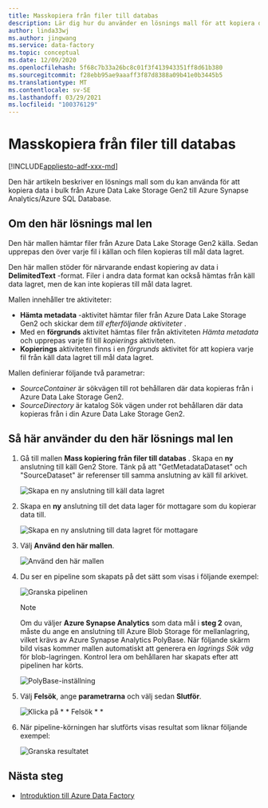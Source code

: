 ```yaml
---
title: Masskopiera från filer till databas
description: Lär dig hur du använder en lösnings mall för att kopiera data i bulk från Azure Data Lake Storage Gen2 till Azure Synapse Analytics/Azure SQL Database.
author: linda33wj
ms.author: jingwang
ms.service: data-factory
ms.topic: conceptual
ms.date: 12/09/2020
ms.openlocfilehash: 5f68c7b33a26bc8c01f3f413943351ff8d61b380
ms.sourcegitcommit: f28ebb95ae9aaaff3f87d8388a09b41e0b3445b5
ms.translationtype: MT
ms.contentlocale: sv-SE
ms.lasthandoff: 03/29/2021
ms.locfileid: "100376129"
---
```

# <a name="bulk-copy-from-files-to-database"></a>Masskopiera från filer till databas

[!INCLUDE[appliesto-adf-xxx-md](includes/appliesto-adf-xxx-md.md)]

Den här artikeln beskriver en lösnings mall som du kan använda för att kopiera data i bulk från Azure Data Lake Storage Gen2 till Azure Synapse Analytics/Azure SQL Database.

## <a name="about-this-solution-template"></a>Om den här lösnings mal len

Den här mallen hämtar filer från Azure Data Lake Storage Gen2 källa. Sedan upprepas den över varje fil i källan och filen kopieras till mål data lagret. 

Den här mallen stöder för närvarande endast kopiering av data i **DelimitedText** -format. Filer i andra data format kan också hämtas från käll data lagret, men de kan inte kopieras till mål data lagret.  

Mallen innehåller tre aktiviteter:
- **Hämta metadata** -aktivitet hämtar filer från Azure Data Lake Storage Gen2 och skickar dem *till efterföljande aktiviteter* .
- Med en **förgrunds** aktivitet hämtas filer från aktiviteten *Hämta metadata* och upprepas varje fil till *kopierings* aktiviteten.
- **Kopierings** aktiviteten finns i en *förgrunds* aktivitet för att kopiera varje fil från käll data lagret till mål data lagret.

Mallen definierar följande två parametrar:
- *SourceContainer* är sökvägen till rot behållaren där data kopieras från i Azure Data Lake Storage Gen2. 
- *SourceDirectory* är katalog Sök vägen under rot behållaren där data kopieras från i din Azure Data Lake Storage Gen2.

## <a name="how-to-use-this-solution-template"></a>Så här använder du den här lösnings mal len

1. Gå till mallen **Mass kopiering från filer till databas** . Skapa en **ny** anslutning till käll Gen2 Store. Tänk på att "GetMetadataDataset" och "SourceDataset" är referenser till samma anslutning av käll fil arkivet.

    ![Skapa en ny anslutning till käll data lagret](media/solution-template-bulk-copy-from-files-to-database/source-connection.png)

2. Skapa en **ny** anslutning till det data lager för mottagare som du kopierar data till.

    ![Skapa en ny anslutning till data lagret för mottagare](media/solution-template-bulk-copy-from-files-to-database/destination-connection.png)
    
3. Välj **Använd den här mallen**.

    ![Använd den här mallen](media/solution-template-bulk-copy-from-files-to-database/use-template.png)
    
4. Du ser en pipeline som skapats på det sätt som visas i följande exempel:

    ![Granska pipelinen](media/solution-template-bulk-copy-from-files-to-database/new-pipeline.png)

    > [!NOTE]
    > Om du väljer **Azure Synapse Analytics** som data mål i **steg 2** ovan, måste du ange en anslutning till Azure Blob Storage för mellanlagring, vilket krävs av Azure Synapse Analytics PolyBase. När följande skärm bild visas kommer mallen automatiskt att generera en *lagrings Sök väg* för blob-lagringen. Kontrol lera om behållaren har skapats efter att pipelinen har körts.
        
    ![PolyBase-inställning](media/solution-template-bulk-copy-from-files-to-database/staging-account.png)

5. Välj **Felsök**, ange **parametrarna** och välj sedan **Slutför**.

    ![Klicka på * * Felsök * *](media/solution-template-bulk-copy-from-files-to-database/debug-run.png)

6. När pipeline-körningen har slutförts visas resultat som liknar följande exempel:

    ![Granska resultatet](media/solution-template-bulk-copy-from-files-to-database/run-succeeded.png)

       
## <a name="next-steps"></a>Nästa steg

- [Introduktion till Azure Data Factory](introduction.md)